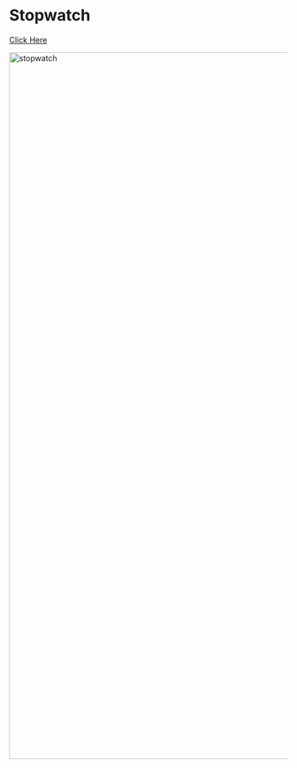 # Stopwatch

<a href="https://mounika58.github.io/Stopwatch/" target="_blank"> Click Here </a>

<img width="1278" alt="stopwatch" src="https://user-images.githubusercontent.com/30241726/34860306-27ff7d1c-f722-11e7-9bcf-5d729c483b62.png">
